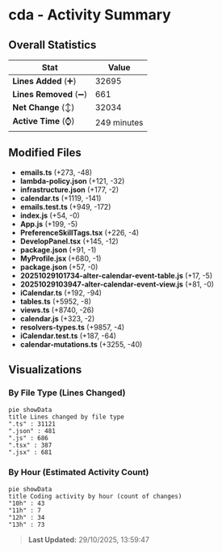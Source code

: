 # cda - Activity Summary 

## Overall Statistics

| Stat                   | Value                                                             |
| ---------------------- | ----------------------------------------------------------------- |
| **Lines Added** (➕)   | 32695                                          |
| **Lines Removed** (➖) | 661                                        |
| **Net Change** (↕)    | 32034                |
| **Active Time** (⌚)   | 249 minutes |


## Modified Files
- **emails.ts** (+273, -48)
- **lambda-policy.json** (+121, -32)
- **infrastructure.json** (+177, -2)
- **calendar.ts** (+1119, -141)
- **emails.test.ts** (+949, -172)
- **index.js** (+54, -0)
- **App.js** (+199, -5)
- **PreferenceSkillTags.tsx** (+226, -4)
- **DevelopPanel.tsx** (+145, -12)
- **package.json** (+91, -1)
- **MyProfile.jsx** (+680, -1)
- **package.json** (+57, -0)
- **20251029101734-alter-calendar-event-table.js** (+17, -5)
- **20251029103947-alter-calendar-event-view.js** (+81, -0)
- **iCalendar.ts** (+192, -94)
- **tables.ts** (+5952, -8)
- **views.ts** (+8740, -26)
- **calendar.js** (+323, -2)
- **resolvers-types.ts** (+9857, -4)
- **iCalendar.test.ts** (+187, -64)
- **calendar-mutations.ts** (+3255, -40)

## Visualizations

### By File Type (Lines Changed)

```mermaid
pie showData
title Lines changed by file type
".ts" : 31121
".json" : 481
".js" : 686
".tsx" : 387
".jsx" : 681
```

### By Hour (Estimated Activity Count)

```mermaid
pie showData
title Coding activity by hour (count of changes)
"10h" : 43
"11h" : 7
"12h" : 34
"13h" : 73
```


> **Last Updated:** 29/10/2025, 13:59:47